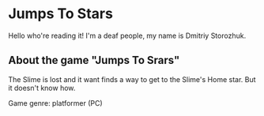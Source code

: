 # Jumps To Stars
Hello who're reading it! I'm a deaf people, my name is Dmitriy Storozhuk.

## About the game "Jumps To Srars"
The Slime is lost and it want finds a way to get to the Slime's Home star. But it doesn't know how.

Game genre: platformer (PC)
